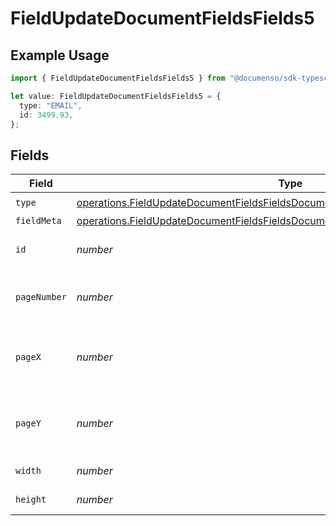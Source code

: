 # FieldUpdateDocumentFieldsFields5

## Example Usage

```typescript
import { FieldUpdateDocumentFieldsFields5 } from "@documenso/sdk-typescript/models/operations";

let value: FieldUpdateDocumentFieldsFields5 = {
  type: "EMAIL",
  id: 3499.93,
};
```

## Fields

| Field                                                                                                                                                                                | Type                                                                                                                                                                                 | Required                                                                                                                                                                             | Description                                                                                                                                                                          |
| ------------------------------------------------------------------------------------------------------------------------------------------------------------------------------------ | ------------------------------------------------------------------------------------------------------------------------------------------------------------------------------------ | ------------------------------------------------------------------------------------------------------------------------------------------------------------------------------------ | ------------------------------------------------------------------------------------------------------------------------------------------------------------------------------------ |
| `type`                                                                                                                                                                               | [operations.FieldUpdateDocumentFieldsFieldsDocumentsFieldsRequestRequestBody5Type](../../models/operations/fieldupdatedocumentfieldsfieldsdocumentsfieldsrequestrequestbody5type.md) | :heavy_check_mark:                                                                                                                                                                   | N/A                                                                                                                                                                                  |
| `fieldMeta`                                                                                                                                                                          | [operations.FieldUpdateDocumentFieldsFieldsDocumentsFieldsRequestFieldMeta](../../models/operations/fieldupdatedocumentfieldsfieldsdocumentsfieldsrequestfieldmeta.md)               | :heavy_minus_sign:                                                                                                                                                                   | N/A                                                                                                                                                                                  |
| `id`                                                                                                                                                                                 | *number*                                                                                                                                                                             | :heavy_check_mark:                                                                                                                                                                   | The ID of the field to update.                                                                                                                                                       |
| `pageNumber`                                                                                                                                                                         | *number*                                                                                                                                                                             | :heavy_minus_sign:                                                                                                                                                                   | The page number the field will be on.                                                                                                                                                |
| `pageX`                                                                                                                                                                              | *number*                                                                                                                                                                             | :heavy_minus_sign:                                                                                                                                                                   | The X coordinate of where the field will be placed.                                                                                                                                  |
| `pageY`                                                                                                                                                                              | *number*                                                                                                                                                                             | :heavy_minus_sign:                                                                                                                                                                   | The Y coordinate of where the field will be placed.                                                                                                                                  |
| `width`                                                                                                                                                                              | *number*                                                                                                                                                                             | :heavy_minus_sign:                                                                                                                                                                   | The width of the field.                                                                                                                                                              |
| `height`                                                                                                                                                                             | *number*                                                                                                                                                                             | :heavy_minus_sign:                                                                                                                                                                   | The height of the field.                                                                                                                                                             |